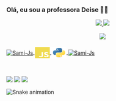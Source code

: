 ### Olá, eu sou a professora Deise 👩‍🏫


<div align="center">
  <a href="https://github.com/Samideolli">
  <img height="170em" src="https://github-readme-stats.vercel.app/api?username=Samideolli&show_icons=true&theme=dark&include_all_commits=true&count_private=true"/>
  <img height="170em" src="https://github-readme-stats.vercel.app/api/top-langs/?username=Samideolli&layout=compact&langs_count=7&theme=dark"/>
</div>
<br/>

<div align="center">
  <img src="https://static.wikia.nocookie.net/sugar-rush-kingdom/images/c/c8/Small-vambie.gif/revision/latest/smart/width/250/height/250?cb=20130429202207" width="200px" >  
  
</div>
  
<div style="display: inline_block"><br>  
  <img align="center" alt="Sami-Js" height="30" width="30" src="https://img.icons8.com/color/48/000000/c-programming.png"> <!-- C -->
  <img align="center" alt="Sami-Js" height="30" width="40" src="https://raw.githubusercontent.com/devicons/devicon/master/icons/javascript/javascript-plain.svg"> <!-- JS -->
  <img align="center" alt="Sami-Js" height="30" width="40" src="https://raw.githubusercontent.com/devicons/devicon/master/icons/python/python-original.svg"> <!-- PYTHON -->
  <img align="center" alt="Sami-Js" height="30" width="30" src="https://miro.medium.com/max/400/1*mrOXGyIa3BlPK80peLmEbA.png">
  <!--REACT NATIVE-->
  
 
  
  ##
  
<br/>
  
<div> 
  <a href="https://www.linkedin.com/in/deise-samara-oliveira-9359a0193/" target="_blank"><img src="https://img.shields.io/badge/LinkedIn-0077B5?style=for-the-badge&logo=linkedin&logoColor=white" target="_blank"></a> <!-- Linkedin -->
  <a href="mailto:samideolli@gmail.com" target="_blank"><img src="https://img.shields.io/badge/Gmail-D14836?style=for-the-badge&logo=gmail&logoColor=white" target="_blank"></a> <!-- Gmail -->
  <a href="https://api.whatsapp.com/send?phone=+55016994055816&text=" target="_blank"><img src="https://img.shields.io/badge/WhatsApp-25D366?style=for-the-badge&logo=whatsapp&logoColor=white" target="_blank"></a> <!-- Whatsapp -->
  
  
  ![Snake animation](https://github.com/Samideolli/Samideolli/blob/output/github-contribution-grid-snake.svg)
 
</div>


